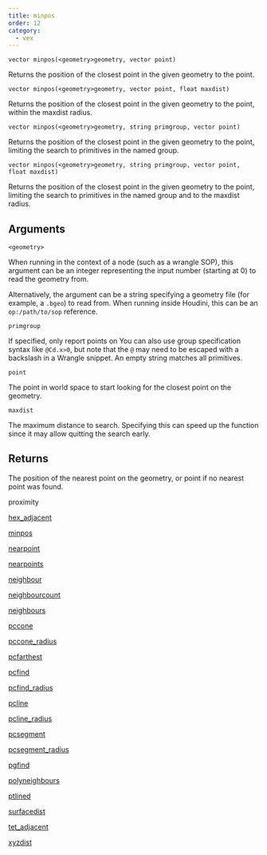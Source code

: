 ```yaml
---
title: minpos
order: 12
category:
  - vex
---
```


`vector minpos(<geometry>geometry, vector point)`

Returns the position of the closest point in the given geometry to the point.

`vector minpos(<geometry>geometry, vector point, float maxdist)`

Returns the position of the closest point in the given geometry to the point,
within the maxdist radius.

`vector minpos(<geometry>geometry, string primgroup, vector point)`

Returns the position of the closest point in the given geometry to the point,
limiting the search to primitives in the named group.

`vector minpos(<geometry>geometry, string primgroup, vector point, float maxdist)`

Returns the position of the closest point in the given geometry to the point,
limiting the search to primitives in the named group and to the maxdist radius.

## Arguments

`<geometry>`

When running in the context of a node (such as a wrangle SOP), this argument can be an integer representing the input number (starting at 0) to read the geometry from.

Alternatively, the argument can be a string specifying a geometry file (for example, a `.bgeo`) to read from. When running inside Houdini, this can be an `op:/path/to/sop` reference.

`primgroup`

If specified, only report points on
You can also use group specification syntax like `@Cd.x>0`,
but note that the `@` may need to be escaped with a backslash in a Wrangle snippet.
An empty string matches all primitives.

`point`

The point in world space to start looking for the closest point on the geometry.

`maxdist`

The maximum distance to search. Specifying this can speed up the function since it may allow quitting the search early.

## Returns

The position of the nearest point on the geometry, or point if no nearest point was found.

proximity

[hex_adjacent](hex_adjacent.html)

[minpos](minpos.html)

[nearpoint](nearpoint.html)

[nearpoints](nearpoints.html)

[neighbour](neighbour.html)

[neighbourcount](neighbourcount.html)

[neighbours](neighbours.html)

[pccone](pccone.html)

[pccone_radius](pccone_radius.html)

[pcfarthest](pcfarthest.html)

[pcfind](pcfind.html)

[pcfind_radius](pcfind_radius.html)

[pcline](pcline.html)

[pcline_radius](pcline_radius.html)

[pcsegment](pcsegment.html)

[pcsegment_radius](pcsegment_radius.html)

[pgfind](pgfind.html)

[polyneighbours](polyneighbours.html)

[ptlined](ptlined.html)

[surfacedist](surfacedist.html)

[tet_adjacent](tet_adjacent.html)

[xyzdist](xyzdist.html)
